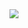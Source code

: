<img src="https://images.pexels.com/photos/736230/pexels-photo-736230.jpeg?cs=srgb&dl=pexels-jonaskakaroto-736230.jpg&fm=jpg">
